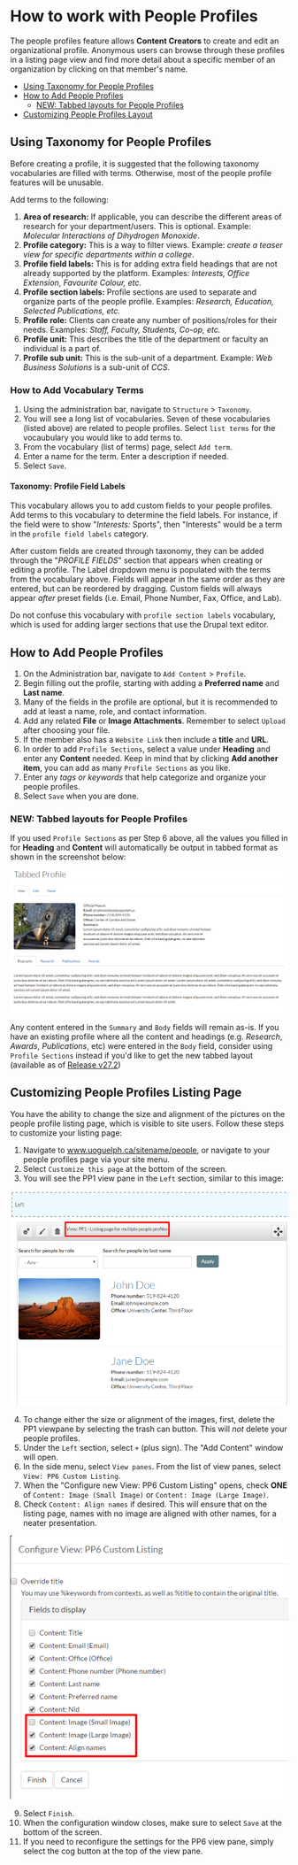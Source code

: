 # How to work with People Profiles

The people profiles feature allows **Content Creators** to create and edit an organizational profile. Anonymous users can browse through these profiles in a listing page view and find more detail about a specific member of an organization by clicking on that member's name.

* [Using Taxonomy for People Profiles](#using-taxonomy-for-people-profiles)
* [How to Add People Profiles](#how-to-add-people-profiles)
  * [NEW: Tabbed layouts for People Profiles](#new-tabbed-layouts-for-people-profiles)
* [Customizing People Profiles Layout](#customizing-people-profiles-listing-page)

## Using Taxonomy for People Profiles

Before creating a profile, it is suggested that the following taxonomy vocabularies are filled with terms. Otherwise, most of the people profile features will be unusable.

Add terms to the following:

1. **Area of research:** If applicable, you can describe the different areas of research for your department/users. This is optional. Example: *Molecular Interactions of Dihydrogen Monoxide*.
2. **Profile category:** This is a way to filter views. Example: *create a teaser view for specific departments within a college*.
3. **Profile field labels:** This is for adding extra field headings that are not already supported by the platform. Examples: *Interests, Office Extension, Favourite Colour, etc.*
4. **Profile section labels:** Profile sections are used to separate and organize parts of the people profile. Examples: *Research, Education, Selected Publications, etc.*
5. **Profile role:** Clients can create any number of positions/roles for their needs. Examples: *Staff, Faculty, Students, Co-op, etc.*
6. **Profile unit:** This describes the title of the department or faculty an individual is a part of.
7. **Profile sub unit:** This is the sub-unit of a department. Example: *Web Business Solutions* is a sub-unit of *CCS*.

### How to Add Vocabulary Terms

1. Using the administration bar, navigate to `Structure` > `Taxonomy`.
2. You will see a long list of vocabularies. Seven of these vocabularies (listed above) are related to people profiles. Select `list terms` for the vocaubulary you would like to add terms to. 
3. From the vocabulary (list of terms) page, select `Add term`. 
4. Enter a name for the term. Enter a description if needed. 
5. Select `Save`. 

#### Taxonomy: Profile Field Labels

This vocabulary allows you to add custom fields to your people profiles. Add terms to this vocabulary to determine the field labels. For instance, if the field were to show "*Interests:*  Sports", then "Interests" would be a term in the `profile field labels` category. 

After custom fields are created through taxonomy, they can be added through the "*PROFILE FIELDS*" section that appears when creating or editing a profile. The Label dropdown menu is populated with the terms from the vocabulary above. Fields will appear in the same order as they are entered, but can be reordered by dragging. Custom fields will always appear _after_  preset fields (i.e. Email, Phone Number, Fax, Office, and Lab).

Do not confuse this vocabulary with `profile section labels` vocabulary, which is used for adding larger sections that use the Drupal text editor. 

## How to Add People Profiles

1. On the Administration bar, navigate to `Add Content` > `Profile`.
2. Begin filling out the profile, starting with adding a **Preferred name** and **Last name**.
3. Many of the fields in the profile are optional, but it is recommended to add at least a name, role, and contact information.
4. Add any related **File** or **Image Attachments**. Remember to select `Upload` after choosing your file. 
5. If the member also has a `Website Link` then include a **title** and **URL**.
6. In order to add `Profile Sections`, select a value under **Heading** and enter any **Content** needed. Keep in mind that by clicking **Add another item**, you can add as many `Profile Sections` as you like.
7. Enter any *tags or keywords* that help categorize and organize your people profiles.
8. Select `Save` when you are done.

### NEW: Tabbed layouts for People Profiles

If you used `Profile Sections` as per Step 6 above, all the values you filled in for **Heading** and **Content** will automatically be output in tabbed format as shown in the screenshot below:

 ![Example of tabs generated by Profile Sections](../images/tabbed-profile.png)
 
 Any content entered in the `Summary` and `Body` fields will remain as-is. If you have an existing profile where all the content and headings (e.g. *Research*, *Awards*, *Publications*, etc) were entered in the `Body` field, consider using `Profile Sections` instead if you'd like to get the new tabbed layout (available as of [Release v27.2](https://github.com/ccswbs/hjckrrh/releases/tag/7.x-27.2))

## Customizing People Profiles Listing Page

You have the ability to change the size and alignment of the pictures on the people profile listing page, which is visible to site users. Follow these steps to customize your listing page: 

1. Navigate to www.uoguelph.ca/sitename/people, or navigate to your people profiles page via your site menu. 
2. Select `Customize this page` at the bottom of the screen.
3. You will see the PP1 view pane in the `Left` section, similar to this image:
 
 ![Example of PP1 view pane](../images/profiles-PP1view.png)
 
4. To change either the size or alignment of the images, first, delete the PP1 viewpane by selecting the trash can button. This will *not* delete your people profiles. 
5. Under the `Left` section, select `+` (plus sign). The "Add Content" window will open. 
6. In the side menu, select `View panes`. From the list of view panes, select `View: PP6 Custom Listing`. 
7. When the "Configure new View: PP6 Custom Listing" opens, check **ONE** of `Content: Image (Small Image)` or `Content: Image (Large Image)`. 
8. Check `Content: Align names` if desired. This will ensure that on the listing page, names with no image are aligned with other names, for a neater presentation. 

 ![Example of Configure new View: PP6 Custom Listing Window](../images/profiles-configurePP6-2.png)
 
9. Select `Finish`.
10. When the configuration window closes, make sure to select `Save` at the bottom of the screen. 
11. If you need to reconfigure the settings for the PP6 view pane, simply select the cog button at the top of the view pane. 

